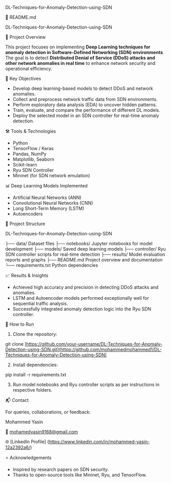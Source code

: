DL-Techniques-for-Anomaly-Detection-using-SDN

📄 README.md

DL-Techniques-for-Anomaly-Detection-using-SDN

📌 Project Overview

This project focuses on implementing **Deep Learning techniques for anomaly detection in Software-Defined Networking (SDN) environments**. The goal is to detect **Distributed Denial of Service (DDoS) attacks and other network anomalies in real time** to enhance network security and operational efficiency.


🎯 Key Objectives

- Develop deep learning-based models to detect DDoS and network anomalies.
- Collect and preprocess network traffic data from SDN environments.
- Perform exploratory data analysis (EDA) to uncover hidden patterns.
- Train, evaluate, and compare the performance of different DL models.
- Deploy the selected model in an SDN controller for real-time anomaly detection.

🛠️ Tools & Technologies

- Python
- TensorFlow / Keras
- Pandas, NumPy
- Matplotlib, Seaborn
- Scikit-learn
- Ryu SDN Controller
- Mininet (for SDN network emulation)

📊 Deep Learning Models Implemented

- Artificial Neural Networks (ANN)
- Convolutional Neural Networks (CNN)
- Long Short-Term Memory (LSTM)
- Autoencoders



📂 Project Structure

DL-Techniques-for-Anomaly-Detection-using-SDN

├── data/                    Dataset files
├── notebooks/               Jupyter notebooks for model development
├── models/                  Saved deep learning models
├── controller/              Ryu SDN controller scripts for real-time detection
├── results/                 Model evaluation reports and graphs
├── README.md                Project overview and documentation
└── requirements.txt         Python dependencies


📈 Results & Insights

- Achieved high accuracy and precision in detecting DDoS attacks and anomalies.
- LSTM and Autoencoder models performed exceptionally well for sequential traffic analysis.
- Successfully integrated anomaly detection logic into the Ryu SDN controller.

🚀 How to Run

1. Clone the repository:

git clone [https://github.com/your-username/DL-Techniques-for-Anomaly-Detection-using-SDN.git](https://github.com/mohammedmohammed1/DL-Techniques-for-Anomaly-Detection-using-SDN)


2. Install dependencies:

pip install -r requirements.txt


3. Run model notebooks and Ryu controller scripts as per instructions in respective folders.

📬 Contact

For queries, collaborations, or feedback:

Mohammed Yasin 

📧 mohamedyasin9168@gmail.com 

🌐 [LinkedIn Profile] (https://www.linkedin.com/in/mohammed-yasin-12a2392a6/)

⭐ Acknowledgements

- Inspired by research papers on SDN security.
- Thanks to open-source tools like Mininet, Ryu, and TensorFlow.

